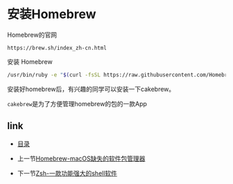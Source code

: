 # 安装Homebrew

Homebrew的官网

```url
https://brew.sh/index_zh-cn.html
```

安装 Homebrew

```bash
/usr/bin/ruby -e "$(curl -fsSL https://raw.githubusercontent.com/Homebrew/install/master/install)"
```

安装好homebrew后，有兴趣的同学可以安装一下cakebrew。

`cakebrew`是为了方便管理homebrew的包的一款App

## link

* [目录](README.md)

* 上一节[Homebrew-macOS缺失的软件包管理器](02.0.md)

* 下一节[Zsh-一款功能强大的shell软件](03.0.md)